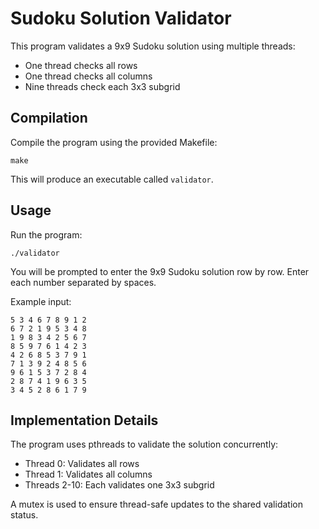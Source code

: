 # Sudoku Solution Validator

This program validates a 9x9 Sudoku solution using multiple threads:
- One thread checks all rows
- One thread checks all columns
- Nine threads check each 3x3 subgrid

## Compilation

Compile the program using the provided Makefile:

```
make
```

This will produce an executable called `validator`.

## Usage

Run the program:

```
./validator
```

You will be prompted to enter the 9x9 Sudoku solution row by row. Enter each number separated by spaces.

Example input:

```
5 3 4 6 7 8 9 1 2
6 7 2 1 9 5 3 4 8
1 9 8 3 4 2 5 6 7
8 5 9 7 6 1 4 2 3
4 2 6 8 5 3 7 9 1
7 1 3 9 2 4 8 5 6
9 6 1 5 3 7 2 8 4
2 8 7 4 1 9 6 3 5
3 4 5 2 8 6 1 7 9
```

## Implementation Details

The program uses pthreads to validate the solution concurrently:
- Thread 0: Validates all rows
- Thread 1: Validates all columns
- Threads 2-10: Each validates one 3x3 subgrid

A mutex is used to ensure thread-safe updates to the shared validation status.